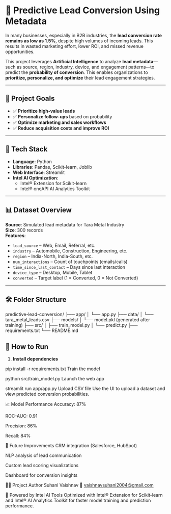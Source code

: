 # 🔮 Predictive Lead Conversion Using Metadata

In many businesses, especially in B2B industries, the **lead conversion rate remains as low as 1.5%**, despite high volumes of incoming leads. This results in wasted marketing effort, lower ROI, and missed revenue opportunities.

This project leverages **Artificial Intelligence** to analyze **lead metadata**—such as source, region, industry, device, and engagement patterns—to predict the **probability of conversion**. This enables organizations to **prioritize, personalize, and optimize** their lead engagement strategies.

---

## 🎯 Project Goals

- ✅ **Prioritize high-value leads**
- ✅ **Personalize follow-ups** based on probability
- ✅ **Optimize marketing and sales workflows**
- ✅ **Reduce acquisition costs and improve ROI**

---

## 🧠 Tech Stack

- **Language**: Python
- **Libraries**: Pandas, Scikit-learn, Joblib
- **Web Interface**: Streamlit
- **Intel AI Optimization**:
  - Intel® Extension for Scikit-learn
  - Intel® oneAPI AI Analytics Toolkit

---

## 📊 Dataset Overview

**Source**: Simulated lead metadata for Tara Metal Industry  
**Size**: 300 records  
**Features**:
- `lead_source` – Web, Email, Referral, etc.
- `industry` – Automobile, Construction, Engineering, etc.
- `region` – India-North, India-South, etc.
- `num_interactions` – Count of touchpoints (emails/calls)
- `time_since_last_contact` – Days since last interaction
- `device_type` – Desktop, Mobile, Tablet
- `converted` – Target label (1 = Converted, 0 = Not Converted)

---

## 🛠️ Folder Structure

predictive-lead-conversion/
├── app/
│ └── app.py
├── data/
│ └── tara_metal_leads.csv
├── models/
│ └── model.pkl (generated after training)
├── src/
│ ├── train_model.py
│ └── predict.py
├── requirements.txt
└── README.md

## 🚀 How to Run

1. **Install dependencies**  

pip install -r requirements.txt
Train the model

python src/train_model.py
Launch the web app

streamlit run app/app.py
Upload CSV file
Use the UI to upload a dataset and view predicted conversion probabilities.

📈 Model Performance
Accuracy: 87%

ROC-AUC: 0.91

Precision: 86%

Recall: 84%

📌 Future Improvements
CRM integration (Salesforce, HubSpot)

NLP analysis of lead communication

Custom lead scoring visualizations

Dashboard for conversion insights

👩‍💻 Project Author
Suhani Vaishnav
📧 vaishnavsuhani2004@gmail.com

🧠 Powered by Intel AI Tools
Optimized with Intel® Extension for Scikit-learn and Intel® AI Analytics Toolkit for faster model training and prediction performance.
